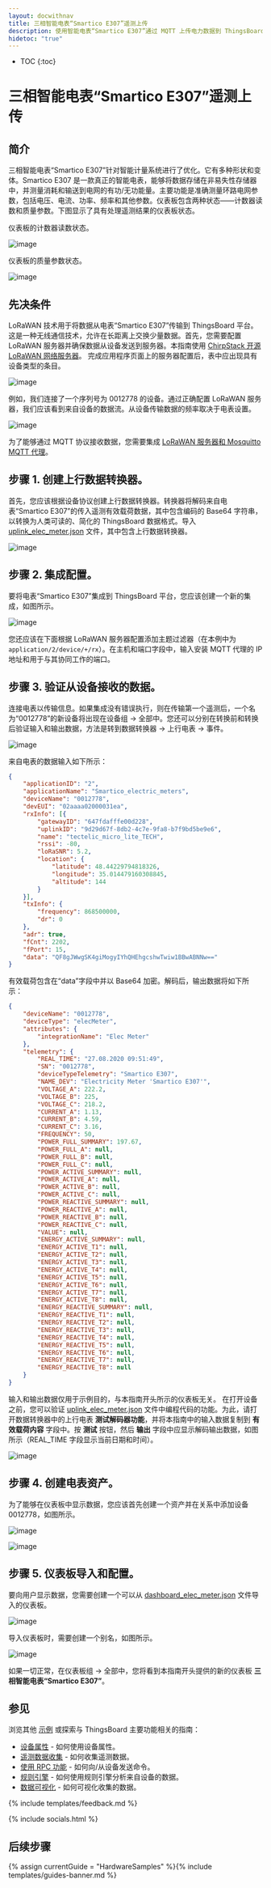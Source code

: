 ```yaml
---
layout: docwithnav
title: 三相智能电表“Smartico E307”遥测上传
description: 使用智能电表“Smartico E307”通过 MQTT 上传电力数据到 ThingsBoard IoT 平台的示例。
hidetoc: "true"
---
```


* TOC
{:toc}

# 三相智能电表“Smartico E307”遥测上传
## 简介
三相智能电表“Smartico E307”针对智能计量系统进行了优化。它有多种形状和变体。Smartico E307 是一款真正的智能电表，能够将数据存储在非易失性存储器中，并测量消耗和输送到电网的有功/无功能量。主要功能是准确测量环路电网参数，包括电压、电流、功率、频率和其他参数。仪表板包含两种状态——计数器读数和质量参数。下图显示了具有处理遥测结果的仪表板状态。

仪表板的计数器读数状态。

![image](/images/samples/smartico/elec-meter-lorawan/MainDash1.PNG)

仪表板的质量参数状态。

![image](/images/samples/smartico/elec-meter-lorawan/MainDash2.PNG)

## 先决条件
LoRaWAN 技术用于将数据从电表“Smartico E307”传输到 ThingsBoard 平台。这是一种无线通信技术，允许在长距离上交换少量数据。首先，您需要配置 LoRaWAN 服务器并确保数据从设备发送到服务器。本指南使用 [ChirpStack 开源 LoRaWAN 网络服务器](https://www.chirpstack.io/application-server/)。
完成应用程序页面上的服务器配置后，表中应出现具有设备类型的条目。

![image](/images/samples/smartico/elec-meter-lorawan/Lora1.PNG)

例如，我们连接了一个序列号为 0012778 的设备。通过正确配置 LoRaWAN 服务器，我们应该看到来自设备的数据流。从设备传输数据的频率取决于电表设置。

![image](/images/samples/smartico/elec-meter-lorawan/Lora2.PNG)

为了能够通过 MQTT 协议接收数据，您需要集成 [LoRaWAN 服务器和 Mosquitto MQTT 代理](https://www.chirpstack.io/application-server/integrations/mqtt/)。
## 步骤 1. 创建上行数据转换器。
首先，您应该根据设备协议创建上行数据转换器。转换器将解码来自电表“Smartico E307”的传入遥测有效载荷数据，其中包含编码的 Base64 字符串，以转换为人类可读的、简化的 ThingsBoard 数据格式。导入 [uplink_elec_meter.json](/docs/samples/smartico/elec-meter-lorawan/resources/uplink_elec_meter.json) 文件，其中包含上行数据转换器。

![image](/images/samples/smartico/elec-meter-lorawan/uplink.PNG)

## 步骤 2. 集成配置。
要将电表“Smartico E307”集成到 ThingsBoard 平台，您应该创建一个新的集成，如图所示。

![image](/images/samples/smartico/elec-meter-lorawan/Integration.PNG)

您还应该在下面根据 LoRaWAN 服务器配置添加主题过滤器（在本例中为 ``` application/2/device/+/rx ```）。在主机和端口字段中，输入安装 MQTT 代理的 IP 地址和用于与其协同工作的端口。
## 步骤 3. 验证从设备接收的数据。
连接电表以传输信息。如果集成没有错误执行，则在传输第一个遥测后，一个名为“0012778”的新设备将出现在设备组 → 全部中。您还可以分别在转换前和转换后验证输入和输出数据，方法是转到数据转换器 → 上行电表 → 事件。

![image](/images/samples/smartico/elec-meter-lorawan/verifying.PNG)

来自电表的数据输入如下所示：
```json
{
    "applicationID": "2",
    "applicationName": "Smartico_electric_meters",
    "deviceName": "0012778",
    "devEUI": "02aaaa02000031ea",
    "rxInfo": [{
        "gatewayID": "647fdafffe00d228",
        "uplinkID": "9d29d67f-8db2-4c7e-9fa8-b7f9bd5be9e6",
        "name": "tectelic_micro_lite_TECH",
        "rssi": -80,
        "loRaSNR": 5.2,
        "location": {
            "latitude": 48.44229794818326,
            "longitude": 35.014479160308845,
            "altitude": 144
        }
    }],
    "txInfo": {
        "frequency": 868500000,
        "dr": 0
    },
    "adr": true,
    "fCnt": 2202,
    "fPort": 15,
    "data": "QF8gJWwgSK4giMogyIYhQHEhgcshwTwiw1BBwABNNw=="
}
```
有效载荷包含在“data”字段中并以 Base64 加密。解码后，输出数据将如下所示：
```json
{
    "deviceName": "0012778",
    "deviceType": "elecMeter",
    "attributes": {
        "integrationName": "Elec Meter"
    },
    "telemetry": {
        "REAL_TIME": "27.08.2020 09:51:49",
        "SN": "0012778",
        "deviceTypeTelemetry": "Smartico E307",
        "NAME_DEV": "Electricity Meter 'Smartico E307'",
        "VOLTAGE_A": 222.2,
        "VOLTAGE_B": 225,
        "VOLTAGE_C": 218.2,
        "CURRENT_A": 1.13,
        "CURRENT_B": 4.59,
        "CURRENT_C": 3.16,
        "FREQUENCY": 50,
        "POWER_FULL_SUMMARY": 197.67,
        "POWER_FULL_A": null,
        "POWER_FULL_B": null,
        "POWER_FULL_C": null,
        "POWER_ACTIVE_SUMMARY": null,
        "POWER_ACTIVE_A": null,
        "POWER_ACTIVE_B": null,
        "POWER_ACTIVE_C": null,
        "POWER_REACTIVE_SUMMARY": null,
        "POWER_REACTIVE_A": null,
        "POWER_REACTIVE_B": null,
        "POWER_REACTIVE_C": null,
        "VALUE": null,
        "ENERGY_ACTIVE_SUMMARY": null,
        "ENERGY_ACTIVE_T1": null,
        "ENERGY_ACTIVE_T2": null,
        "ENERGY_ACTIVE_T3": null,
        "ENERGY_ACTIVE_T4": null,
        "ENERGY_ACTIVE_T5": null,
        "ENERGY_ACTIVE_T6": null,
        "ENERGY_ACTIVE_T7": null,
        "ENERGY_ACTIVE_T8": null,
        "ENERGY_REACTIVE_SUMMARY": null,
        "ENERGY_REACTIVE_T1": null,
        "ENERGY_REACTIVE_T2": null,
        "ENERGY_REACTIVE_T3": null,
        "ENERGY_REACTIVE_T4": null,
        "ENERGY_REACTIVE_T5": null,
        "ENERGY_REACTIVE_T6": null,
        "ENERGY_REACTIVE_T7": null,
        "ENERGY_REACTIVE_T8": null
    }
}
```
输入和输出数据仅用于示例目的，与本指南开头所示的仪表板无关。
在打开设备之前，您可以验证 [uplink_elec_meter.json](/docs/samples/smartico/elec-meter-lorawan/resources/uplink_elec_meter.json) 文件中编程代码的功能。为此，请打开数据转换器中的上行电表 **测试解码器功能**，并将本指南中的输入数据复制到 **有效载荷内容** 字段中。按 **测试** 按钮，然后 **输出** 字段中应显示解码输出数据，如图所示（REAL_TIME 字段显示当前日期和时间）。

![image](/images/samples/smartico/elec-meter-lorawan/verifyingUplink.PNG)

## 步骤 4. 创建电表资产。
为了能够在仪表板中显示数据，您应该首先创建一个资产并在关系中添加设备 0012778，如图所示。

![image](/images/samples/smartico/elec-meter-lorawan/asset1.PNG)

![image](/images/samples/smartico/elec-meter-lorawan/asset2.PNG)

## 步骤 5. 仪表板导入和配置。
要向用户显示数据，您需要创建一个可以从 [dashboard_elec_meter.json](/docs/samples/smartico/elec-meter-lorawan/resources/dashboard_elec_meter.json) 文件导入的仪表板。

![image](/images/samples/smartico/elec-meter-lorawan/dash1.PNG)

导入仪表板时，需要创建一个别名，如图所示。

![image](/images/samples/smartico/elec-meter-lorawan/dash2.PNG)

如果一切正常，在仪表板组 → 全部中，您将看到本指南开头提供的新的仪表板 **三相智能电表“Smartico E307”**。

## 参见

浏览其他 [示例](/docs/samples) 或探索与 ThingsBoard 主要功能相关的指南：

- [设备属性](/docs/user-guide/attributes/) - 如何使用设备属性。
- [遥测数据收集](/docs/user-guide/telemetry/) - 如何收集遥测数据。
- [使用 RPC 功能](/docs/user-guide/rpc/) - 如何向/从设备发送命令。
- [规则引擎](/docs/user-guide/rule-engine/) - 如何使用规则引擎分析来自设备的数据。
- [数据可视化](/docs/user-guide/visualization/) - 如何可视化收集的数据。

{% include templates/feedback.md %}

{% include socials.html %}

## 后续步骤

{% assign currentGuide = "HardwareSamples" %}{% include templates/guides-banner.md %}